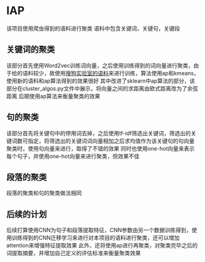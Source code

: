 # IAP
该项目使用爬虫得到的语料进行聚类
语料中包含关键词，关键句，关键段
## 关键词的聚类
该部分首先使用Word2vec训练词向量，之后使用训练得到的词向量进行聚类，由于给的语料较少，故使用[搜狗实验室的语料](https://www.sogou.com/labs/resource/list_yuliao.php)来进行训练，算法使用ap和kmeans，使用新的语料和ap算法得到的效果很好
其中改进了sklearn中ap算法的部分，该部分在cluster_algos.py文件中展示，将向量之间的求距离由欧式距离改为了余弦距离
后期使用ap算法来衡量聚类的效果
## 句的聚类
该部分首先将关键句中的停用词去掉，之后使用tf-idf筛选出关键词，筛选出的关键词数可指定，将筛选出的关键词词向量相加之后求均值作为该关键句的句向量
聚类时，使用句向量来进行，取得了不错的效果
同时也使用one-hot向量来表示每个句子，并使用one-hot向量来进行聚类，但效果不佳
## 段落的聚类
段落的聚类和句的聚类做法相同
## 后续的计划
后续打算使用CNN为句子和段落提取特征，CNN参数由另一个数据训练得到，使用训练得到的CNN迁移学习来进行对本项目的语料进行聚类，还可以增加attention来增强特征提取效果
此外，还将使用ap进行再聚类，对聚类完毕之后的词提取摘要，并增加自己定义的评估标准来衡量聚类效果

